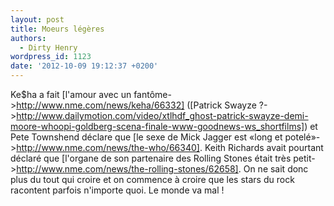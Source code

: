 ```yaml
---
layout: post
title: Moeurs légères
authors:
  - Dirty Henry
wordpress_id: 1123
date: '2012-10-09 19:12:37 +0200'
---
```

Ke$ha a fait [l'amour avec un fantôme->http://www.nme.com/news/keha/66332] ([Patrick Swayze ?->http://www.dailymotion.com/video/xtlhdf_ghost-patrick-swayze-demi-moore-whoopi-goldberg-scena-finale-www-goodnews-ws_shortfilms]) et Pete Townshend déclare que [le sexe de Mick Jagger est «long et potelé»->http://www.nme.com/news/the-who/66340]. Keith Richards avait pourtant déclaré que [l'organe de son partenaire des Rolling Stones était très petit->http://www.nme.com/news/the-rolling-stones/62658]. On ne sait donc plus du tout qui croire et on commence à croire que les stars du rock racontent parfois n'importe quoi. Le monde va mal !
